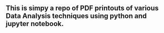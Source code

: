 ## This is simpy a repo of PDF printouts of various Data Analysis techniques using python and jupyter notebook. 
